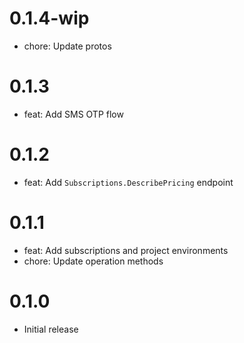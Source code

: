 # 0.1.4-wip

- chore: Update protos

# 0.1.3

- feat: Add SMS OTP flow

# 0.1.2

- feat: Add `Subscriptions.DescribePricing` endpoint

# 0.1.1

- feat: Add subscriptions and project environments
- chore: Update operation methods

# 0.1.0

- Initial release
